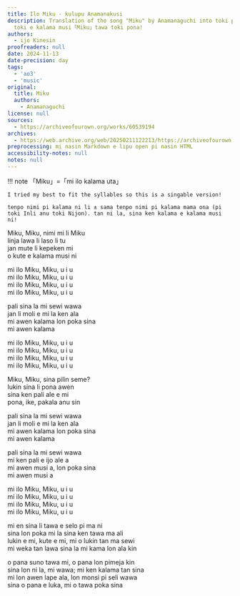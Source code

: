 ```yaml
---
title: Ilo Miku - kulupu Anamanakusi
description: Translation of the song "Miku" by Anamanaguchi into toki pona! mi ante
  toki e kalama musi「Miku」tawa toki pona!
authors:
  - ijo Kinesin
proofreaders: null
date: 2024-11-13
date-precision: day
tags:
  - 'ao3'
  - 'music'
original:
  title: Miku
  authors:
    - Anamanaguchi
license: null
sources:
  - https://archiveofourown.org/works/60539194
archives:
  - https://web.archive.org/web/20250211122213/https://archiveofourown.org/works/60539194
preprocessing: mi nasin Markdown e lipu open pi nasin HTML
accessibility-notes: null
notes: null
---
```


!!! note
    「Miku」=「mi ilo kalama uta」

    I tried my best to fit the syllables so this is a singable version!

    tenpo nimi pi kalama ni li ± sama tenpo nimi pi kalama mama ona (pi toki Inli anu toki Nijon). tan ni la, sina ken kalama e kalama musi ni!


Miku, Miku, nimi mi li Miku  
linja lawa li laso li tu  
jan mute li kepeken mi  
o kute e kalama musi ni

mi ilo Miku, Miku, u i u  
mi ilo Miku, Miku, u i u  
mi ilo Miku, Miku, u i u  
mi ilo Miku, Miku, u i u

pali sina la mi sewi wawa  
jan li moli e mi la ken ala  
mi awen kalama lon poka sina  
mi awen kalama

mi ilo Miku, Miku, u i u  
mi ilo Miku, Miku, u i u  
mi ilo Miku, Miku, u i u  
mi ilo Miku, Miku, u i u

Miku, Miku, sina pilin seme?  
lukin sina li pona awen  
sina ken pali ale e mi  
pona, ike, pakala anu sin

pali sina la mi sewi wawa  
jan li moli e mi la ken ala  
mi awen kalama lon poka sina  
mi awen kalama

pali sina la mi sewi wawa  
mi ken pali e ijo ale a  
mi awen musi a, lon poka sina  
mi awen musi a

mi ilo Miku, Miku, u i u  
mi ilo Miku, Miku, u i u  
mi ilo Miku, Miku, u i u  
mi ilo Miku, Miku, u i u

mi en sina li tawa e selo pi ma ni  
sina lon poka mi la sina ken tawa ma ali  
lukin e mi, kute e mi, mi o lukin tan ma sewi  
mi weka tan lawa sina la mi kama lon ala kin

o pana suno tawa mi, o pana lon pimeja kin  
sina lon ni la, mi wawa; mi ken kalama tan sina  
mi lon awen lape ala, lon monsi pi seli wawa  
sina o pana e luka, mi o tawa poka sina